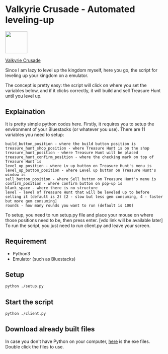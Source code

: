 # Valkyrie Crusade - Automated leveling-up

<img src='https://lh3.googleusercontent.com/75feyTD9lq02u_2leJwdwkzjOj1YfYBNa5NZHPT-PQ4CSnugxeAGfdTT89uj3G2YNp2C=s180-rw' height='70'> 

[Valkyrie Crusade](https://play.google.com/store/apps/details?id=com.nubee.valkyriecrusade&hl=en)

Since I am lazy to level up the kingdom myself, here you go, the script for leveling up your kingdom on a emulator.

The concept is pretty easy: the script will click on where you set the variables below, and if it clicks correctly, it will build and sell Treasure Hunt until you level up.

## Explaination
It is pretty simple python codes here. Firstly, it requires you to setup the environment of your Bluestacks (or whatever you use). There are 11 variables you need to setup:
```
build_button_position - where the build button position is
treasure_hunt_shop_position - where Treasure Hunt is on the shop
treasure_hunt_position - where Treasure Hunt will be placed
treasure_hunt_confirm_position - where the checking mark on top of Treasure Hunt is
level_up_position - where Lv up button on Treasure Hunt's menu is
level_up_button_position - where Level up button on Treasure Hunt's window is
sell_button_position - where Sell button on Treasure Hunt's menu is
confirm_position - where confirm button on pop-up is
blank_space - where there is no structure
level - level of Treasure Hunt that will be leveled up to before selling it (default is 2) [2 - slow but less gem consuming, 4 - faster but more gem consuming]
rounds - how many rounds you want to run (default is 100)
```
To setup, you need to run setup.py file and place your mouse on where those positions need to be, then press enter.
[vdo link will be available later]
To run the script, you just need to run client.py and leave your screen.

## Requirement
- Python3
- Emulator (such as Bluestacks)

## Setup
```bash
python ./setup.py
```

## Start the script
```bash
python ./client.py
```

## Download already built files
In case you don't have Python on your computer, [here](https://drive.google.com/drive/folders/1YO1RCV9mzByC2mQc2eC9GK7NIGCAK_xS?usp=sharing) is the exe files. Double click the files to use.
